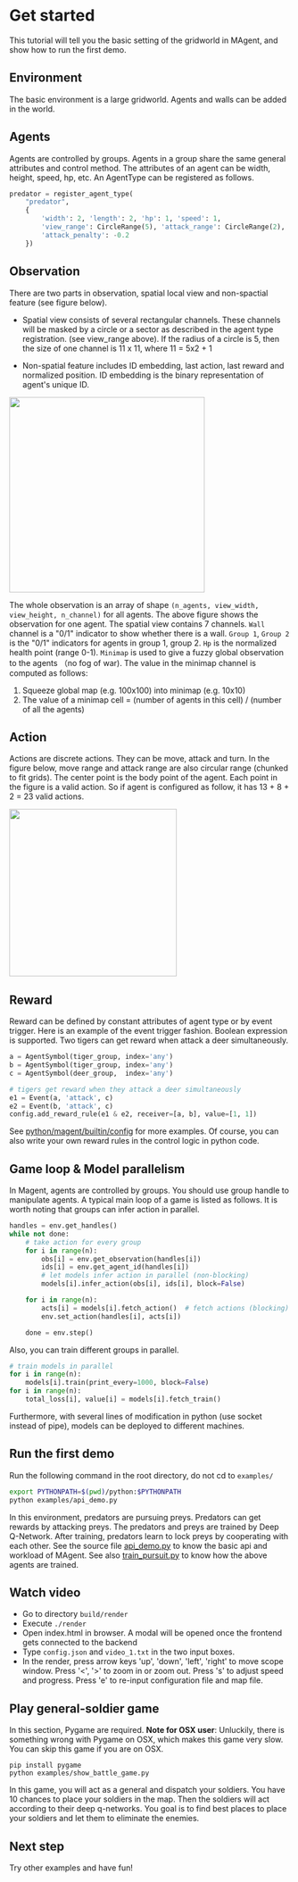 # Get started
This tutorial will tell you the basic setting of the gridworld in MAgent, and show how to run the first demo.

## Environment
The basic environment is a large gridworld. Agents and walls can be added in the world.

## Agents
Agents are controlled by groups. Agents in a group share the same general attributes and control method.
The attributes of an agent can be width, height, speed, hp, etc. An AgentType can be registered as follows.
```python
predator = register_agent_type(
    "predator",
    {
        'width': 2, 'length': 2, 'hp': 1, 'speed': 1,
        'view_range': CircleRange(5), 'attack_range': CircleRange(2),
        'attack_penalty': -0.2
    })
```

## Observation
There are two parts in observation, spatial local view and non-spactial feature (see figure below).
- Spatial view consists of several rectangular channels. These channels will be masked by a circle or a sector as described in the agent type registration. (see view_range above).
If the radius of a circle is 5, then the size of one channel is 11 x 11, where 11 = 5x2 + 1

- Non-spatial feature includes ID embedding, last action, last reward and normalized position.
ID embedding is the binary representation of agent's unique ID.

<img src="../data/figure/observation_space.png" width="350">

The whole observation is an array of shape `(n_agents, view_width, view_height, n_channel)` for all agents.
The above figure shows the observation for one agent. The spatial view contains 7 channels. `Wall` channel
is a "0/1" indicator to show whether there is a wall. `Group 1`, `Group 2` is the "0/1" indicators for agents in
group 1, group 2. `Hp` is the normalized health point (range 0-1). `Minimap` is used to give a fuzzy global
observation to the agents （no fog of war). The value in the minimap channel is computed as follows:
1. Squeeze global map (e.g. 100x100) into minimap (e.g. 10x10)
2. The value of a minimap cell = (number of agents in this cell) / (number of all the agents)

## Action
Actions are discrete actions. They can be move, attack and turn.
In the figure below, move range and attack range are also circular range (chunked to fit grids).
The center point is the body point of the agent. Each point in the figure is a valid action.
So if agent is configured as follow, it has 13 + 8 + 2 = 23 valid actions.

<img src="../data/figure/action_space.png" width="300">

## Reward
Reward can be defined by constant attributes of agent type or by event trigger.
Here is an example of the event trigger fashion. Boolean expression is supported. Two tigers can get reward when attack a deer simultaneously.
```python
a = AgentSymbol(tiger_group, index='any')
b = AgentSymbol(tiger_group, index='any')
c = AgentSymbol(deer_group,  index='any')

# tigers get reward when they attack a deer simultaneously
e1 = Event(a, 'attack', c)
e2 = Event(b, 'attack', c)
config.add_reward_rule(e1 & e2, receiver=[a, b], value=[1, 1])
```
See [python/magent/builtin/config](../python/magent/builtin/config/) for more examples.
Of course, you can also write your own reward rules in the control logic in python code.

## Game loop & Model parallelism
In Magent, agents are controlled by groups. You should use group handle to manipulate agents.
A typical main loop of a game is listed as follows. It is worth noting that groups can infer action in parallel.
```python
handles = env.get_handles()
while not done:
    # take action for every group
    for i in range(n):
        obs[i] = env.get_observation(handles[i])
        ids[i] = env.get_agent_id(handles[i])
        # let models infer action in parallel (non-blocking)
        models[i].infer_action(obs[i], ids[i], block=False)

    for i in range(n):
        acts[i] = models[i].fetch_action()  # fetch actions (blocking)
        env.set_action(handles[i], acts[i])

    done = env.step()
```
Also, you can train different groups in parallel.
```python
# train models in parallel
for i in range(n):
    models[i].train(print_every=1000, block=False)
for i in range(n):
    total_loss[i], value[i] = models[i].fetch_train()
```
Furthermore, with several lines of modification in python (use socket instead of pipe), models can be deployed to different machines.

## Run the first demo
Run the following command in the root directory, do not cd to `examples/`
```bash
export PYTHONPATH=$(pwd)/python:$PYTHONPATH
python examples/api_demo.py
```

In this environment, predators are pursuing preys. Predators can get rewards by attacking preys.
The predators and preys are trained by Deep Q-Network.
After training, predators learn to lock preys by cooperating with each other.
See the source file [api_demo.py](../examples/api_demo.py) to know the basic api and workload of MAgent.
See also [train_pursuit.py](../examples/train_pursuit.py) to know how the above agents are trained.

## Watch video
* Go to directory `build/render`
* Execute `./render`
* Open index.html in browser. A modal will be opened once the frontend gets connected to the backend
* Type `config.json` and `video_1.txt` in the two input boxes.
* In the render, press arrow keys 'up', 'down', 'left', 'right' to move scope window. Press '<', '>' to zoom in or zoom out. Press 's' to adjust speed and progress. Press 'e' to re-input configuration file and map file.

## Play general-soldier game
In this section, Pygame are required.
**Note for OSX user**: Unluckily, there is something wrong with Pygame on OSX, which makes this game very slow. You can skip this game if you are on OSX.

```base
pip install pygame
python examples/show_battle_game.py
```
In this game, you will act as a general and dispatch your soldiers.
You have 10 chances to place your soldiers in the map.
Then the soldiers will act according to their deep q-networks.
You goal is to find best places to place your soldiers and let them to eliminate the enemies.

## Next step
Try other examples and have fun!
